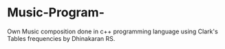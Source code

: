 # Music-Program-
Own Music composition done in c++ programming language using Clark's Tables frequencies by Dhinakaran RS. 
